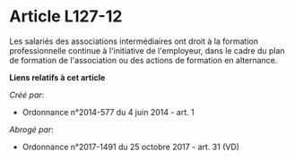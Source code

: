 # Article L127-12

Les salariés des associations intermédiaires ont droit à la formation professionnelle continue à l'initiative de l'employeur,
dans le cadre du plan de formation de l'association ou des actions de formation en alternance.

**Liens relatifs à cet article**

_Créé par_:

  - Ordonnance n°2014-577 du 4 juin 2014 - art. 1

_Abrogé par_:

  - Ordonnance n°2017-1491 du 25 octobre 2017 - art. 31 (VD)

